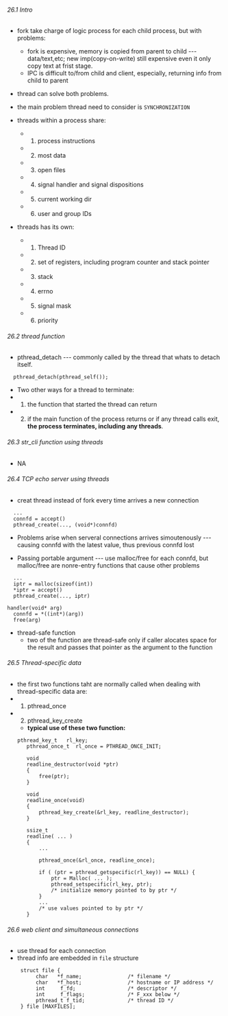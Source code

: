 ###### 26.1 Intro
* fork take charge of logic process for each child process, but with problems:
  - fork is expensive, memory is copied from parent to child --- data/text,etc; new imp(copy-on-write) still expensive even it only copy text at frist stage.
  - IPC is difficult to/from child and client, especially, returning info from child to parent

* thread can solve both problems.
* the main problem thread need to consider is `SYNCHRONIZATION`
* threads within a process share:
  - 1. process instructions
  - 2. most data
  - 3. open files
  - 4. signal handler and signal dispositions
  - 5. current working dir
  - 6. user and group IDs
* threads has its own:
  - 1. Thread ID
  - 2. set of registers, including program counter and stack pointer
  - 3. stack
  - 4. errno
  - 5. signal mask
  - 6. priority

###### 26.2 thread function
* pthread_detach --- commonly called by the thread that whats to detach itself.
```
  pthread_detach(pthread_self());
```
* Two other ways for a thread to terminate:
* 1. the function that started the thread can return
* 2. if the main function of the process returns or if any thread calls exit, **the process terminates, including any threads**.

###### 26.3 str_cli function using threads
* NA

###### 26.4 TCP echo server using threads
* creat thread instead of fork every time arrives a new connection
```
  ...
  connfd = accept()
  pthread_create(..., (void*)connfd)
```

* Problems arise when serveral connections arrives simoutenously --- causing connfd with the latest value, thus previous connfd lost

* Passing portable argument --- use malloc/free for each connfd, but malloc/free are nonre-entry functions that cause other problems
```
  ...
  iptr = malloc(sizeof(int))
  *iptr = accept()
  pthread_create(..., iptr)
```
```
handler(void* arg)
  connfd = *((int*)(arg))
  free(arg)
```

* thread-safe function
  - two of the function are thread-safe only if caller alocates space for the result and passes that pointer as the argument to the function

###### 26.5 Thread-specific data
* the first two functions taht are normally called when dealing with thread-specific data are:
* 1. pthread_once
* 2. pthread_key_create
  - **typical use of these two function:**
  ```
  pthread_key_t   rl_key;
     pthread_once_t  rl_once = PTHREAD_ONCE_INIT;

     void
     readline_destructor(void *ptr)
     {
         free(ptr);
     }

     void
     readline_once(void)
     {
         pthread_key_create(&rl_key, readline_destructor);
     }

     ssize_t
     readline( ... )
     {
         ...

         pthread_once(&rl_once, readline_once);

         if ( (ptr = pthread_getspecific(rl_key)) == NULL) {
             ptr = Malloc( ... );
             pthread_setspecific(rl_key, ptr);
             /* initialize memory pointed to by ptr */
         }
         ...
         /* use values pointed to by ptr */
     }
  ```

###### 26.6 web client and simultaneous connections

* use thread for each connection
* thread info are embedded in `file` structure
  ```
   struct file {
        char   *f_name;               /* filename */
        char   *f_host;               /* hostname or IP address */
        int     f_fd;                 /* descriptor */
        int     f_flags;              /* F_xxx below */
        pthread_t f_tid;              /* thread ID */
   } file [MAXFILES];
  ```
